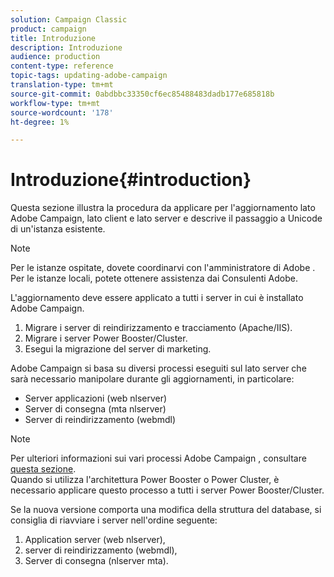 ```yaml
---
solution: Campaign Classic
product: campaign
title: Introduzione
description: Introduzione
audience: production
content-type: reference
topic-tags: updating-adobe-campaign
translation-type: tm+mt
source-git-commit: 0abdbbc33350cf6ec85488483dadb177e685818b
workflow-type: tm+mt
source-wordcount: '178'
ht-degree: 1%

---
```



# Introduzione{#introduction}

Questa sezione illustra la procedura da applicare per l&#39;aggiornamento  lato Adobe Campaign, lato client e lato server e descrive il passaggio a Unicode di un&#39;istanza esistente.

>[!NOTE]
>
>Per le istanze ospitate, dovete coordinarvi con l&#39;amministratore di Adobe .\
>Per le istanze locali, potete ottenere assistenza dai Consulenti  Adobe.

L&#39;aggiornamento deve essere applicato a tutti i server in cui è installato  Adobe Campaign.

1. Migrare i server di reindirizzamento e tracciamento (Apache/IIS).
1. Migrare i server Power Booster/Cluster.
1. Esegui la migrazione del server di marketing.

 Adobe Campaign si basa su diversi processi eseguiti sul lato server che sarà necessario manipolare durante gli aggiornamenti, in particolare:

* Server applicazioni (web nlserver)
* Server di consegna (mta nlserver)
* Server di reindirizzamento (webmdl)

>[!NOTE]
>
>Per ulteriori informazioni sui vari processi Adobe Campaign , consultare [questa sezione](../../installation/using/general-architecture.md#logical-application-layer).\
>Quando si utilizza l&#39;architettura Power Booster o Power Cluster, è necessario applicare questo processo a tutti i server Power Booster/Cluster.

Se la nuova versione comporta una modifica della struttura del database, si consiglia di riavviare i server nell&#39;ordine seguente:

1. Application server (web nlserver),
1. server di reindirizzamento (webmdl),
1. Server di consegna (nlserver mta).

